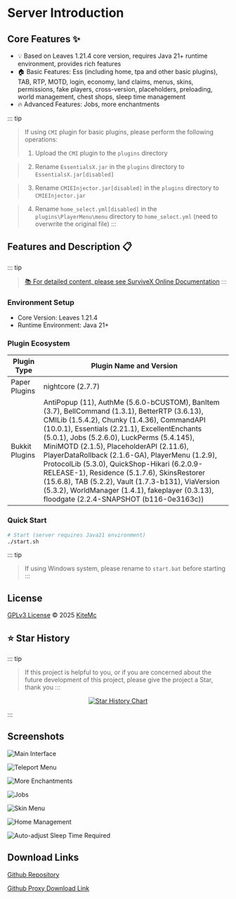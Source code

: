 # Server Introduction

## Core Features ✨
- 💡 Based on Leaves 1.21.4 core version, requires Java 21+ runtime environment, provides rich features
- 🏠 Basic Features: Ess (including home, tpa and other basic plugins), TAB, RTP, MOTD, login, economy, land claims, menus, skins, permissions, fake players, cross-version, placeholders, preloading, world management, chest shops, sleep time management
- 🔥 Advanced Features: Jobs, more enchantments

::: tip
> If using `CMI` plugin for basic plugins, please perform the following operations:
> 1. Upload the `CMI` plugin to the `plugins` directory

> 2. Rename `EssentialsX.jar` in the `plugins` directory to `EssentialsX.jar[disabled]`

> 3. Rename `CMIEInjector.jar[disabled]` in the `plugins` directory to `CMIEInjector.jar`

> 4. Rename `home_select.yml[disabled]` in the `plugins\PlayerMenu\menu` directory to `home_select.yml` (need to overwrite the original file)
:::

## Features and Description 📋

::: tip
> [📚 For detailed content, please see SurviveX Online Documentation](https://docs.Kite.cc/zh_Hans/survivex/guide/v1)
:::

### Environment Setup

- Core Version: Leaves 1.21.4
- Runtime Environment: Java 21+

### Plugin Ecosystem

| Plugin Type     | Plugin Name and Version                                                                 |
|----------------|-------------------------------------------------------------------------------|
| Paper Plugins  | nightcore (2.7.7)                                                               |
| Bukkit Plugins | AntiPopup (11), AuthMe (5.6.0-bCUSTOM), BanItem (3.7), BellCommand (1.3.1), BetterRTP (3.6.13), CMILib (1.5.4.2), Chunky (1.4.36), CommandAPI (10.0.1), Essentials (2.21.1), ExcellentEnchants (5.0.1), Jobs (5.2.6.0), LuckPerms (5.4.145), MiniMOTD (2.1.5), PlaceholderAPI (2.11.6), PlayerDataRollback (2.1.6-GA), PlayerMenu (1.2.9), ProtocolLib (5.3.0), QuickShop-Hikari (6.2.0.9-RELEASE-1), Residence (5.1.7.6), SkinsRestorer (15.6.8), TAB (5.2.2), Vault (1.7.3-b131), ViaVersion (5.3.2), WorldManager (1.4.1), fakeplayer (0.3.13), floodgate (2.2.4-SNAPSHOT (b116-0e3163c)) |

### Quick Start

```bash
# Start (server requires Java21 environment)
./start.sh
```
::: tip
> If using Windows system, please rename to `start.bat` before starting
:::

## License
[GPLv3 License](LICENSE) © 2025 [KiteMc](https://github.com/KiteMc/SurviveX)

## ⭐ Star History
::: tip
> If this project is helpful to you, or if you are concerned about the future development of this project, please give the project a Star, thank you
:::
<div align="center">

[![Star History Chart](https://api.star-history.com/svg?repos=KiteMc/SurviveX&type=Date)](https://www.star-history.com/#KiteMc/SurviveX&Date)

</div>

:::

## Screenshots
![Main Interface](https://survivex.cn-nb1.rains3.com/guide/v1/x2.png)

![Teleport Menu](https://survivex.cn-nb1.rains3.com/guide/v1/x4.png)

![More Enchantments](https://survivex.cn-nb1.rains3.com/guide/v1/x3.png)

![Jobs](https://survivex.cn-nb1.rains3.com/guide/v1/x5.png)

![Skin Menu](https://survivex.cn-nb1.rains3.com/guide/v1/x6.png)

![Home Management](https://survivex.cn-nb1.rains3.com/guide/v1/x7.png)

![Auto-adjust Sleep Time Required](https://survivex.cn-nb1.rains3.com/guide/v1/x8.png)

## Download Links
[Github Repository](https://github.com/KiteMc/SurviveX)

[Github Proxy Download Link](https://gh-proxy.com/github.com/KiteMc/SurviveX/archive/refs/heads/ver/1.21.5.zip)